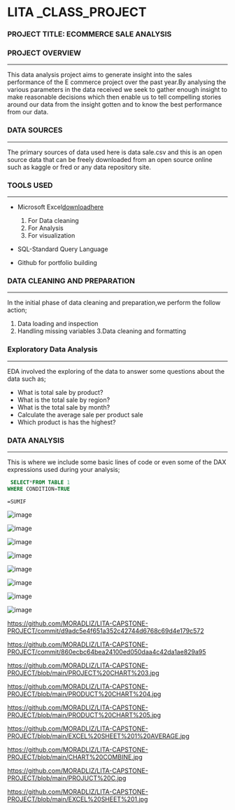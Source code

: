 # LITA _CLASS_PROJECT

### PROJECT TITLE: ECOMMERCE SALE ANALYSIS

### PROJECT OVERVIEW
---
 This data analysis project aims to generate insight into the sales performance of the E commerce project over the past year.By analysing the various parameters in the data received we seek to gather enough insight to make reasonable decisions which  then enable us to tell compelling stories around our data from the insight gotten and to know the best performance from our data.

 ### DATA SOURCES
 ---
 The primary sources of data used here is data sale.csv and this is an open source data that can be freely downloaded from an open source online such as kaggle or fred or any data repository site.
 
### TOOLS USED
---
- Microsoft Excel[downloadhere](https://www.microsoft.com)

  1. For Data cleaning
  2. For Analysis
  3. For visualization

- SQL-Standard Query Language

- Github for portfolio building
  
 ### DATA CLEANING AND PREPARATION
 ---
 In the initial phase of data cleaning and preparation,we perform the follow action;
 
  1. Data loading and inspection
  2. Handling missing variables
  3.Data cleaning and formatting

### Exploratory Data Analysis
---
EDA involved the exploring of the data to answer some questions about the data such as;
- What is total sale by product?
- What is the total sale by region?
- What is the total sale by month?
- Calculate the average sale per product sale
- Which product is has the highest?

 ### DATA ANALYSIS
 ---
 This is where we include some basic lines of code or even some of the DAX expressions used during your analysis;

 ```SQL
  SELECT*FROM TABLE 1
 WHERE CONDITION=TRUE
```

```EXCEL PIVOT TABLE
=SUMIF
```
![image](https://github.com/user-attachments/assets/740be24d-7557-4e74-bcd8-e0ea917230d8)

![image](https://github.com/user-attachments/assets/e1672f39-bf35-469a-94a5-94c5048aa1ab)

![image](https://github.com/user-attachments/assets/559e3791-b1ea-4752-91d4-8281084406f0)

![image](https://github.com/user-attachments/assets/2273351f-55d8-4730-9c8a-61a4bffbcfc9)

![image](https://github.com/user-attachments/assets/4802f680-ae41-4610-b7db-3ad0e9b03812)

![image](https://github.com/user-attachments/assets/2f3b80ba-786b-47a4-8346-5dd12a8056f2)

![image](https://github.com/user-attachments/assets/d181d47d-9d37-49d7-a3e1-8d52470f5e2e)

![image](https://github.com/user-attachments/assets/ff5f06c1-4e72-4f22-a16c-233552d08736)











  https://github.com/MORADLIZ/LITA-CAPSTONE-PROJECT/commit/d9adc5e4f651a352c42744d6768c69d4e179c572

 https://github.com/MORADLIZ/LITA-CAPSTONE-PROJECT/commit/860ecbc64bea24100ed050daa4c42da1ae829a95
 
https://github.com/MORADLIZ/LITA-CAPSTONE-PROJECT/blob/main/PROJECT%20CHART%203.jpg

https://github.com/MORADLIZ/LITA-CAPSTONE-PROJECT/blob/main/PRODUCT%20CHART%204.jpg

https://github.com/MORADLIZ/LITA-CAPSTONE-PROJECT/blob/main/PRODUCT%20CHART%205.jpg

https://github.com/MORADLIZ/LITA-CAPSTONE-PROJECT/blob/main/EXCEL%20SHEET%201%20AVERAGE.jpg

https://github.com/MORADLIZ/LITA-CAPSTONE-PROJECT/blob/main/CHART%20COMBINE.jpg

https://github.com/MORADLIZ/LITA-CAPSTONE-PROJECT/blob/main/PROJUCT%20C.jpg

https://github.com/MORADLIZ/LITA-CAPSTONE-PROJECT/blob/main/EXCEL%20SHEET%201.jpg
